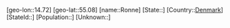 ﻿---
location: [55.08,14.72]
type: City
tags:
- geo/City


SpocWebEntityId: 33754
isDeleted: false
confidential: public

---
[geo-lon::14.72]
[geo-lat::55.08]
[name::Ronne]
[State::]
[Country::[Denmark](geo/Continent/Europe/Denmark.md)]
[StateId::]
[Population::]
[Unknown::]

